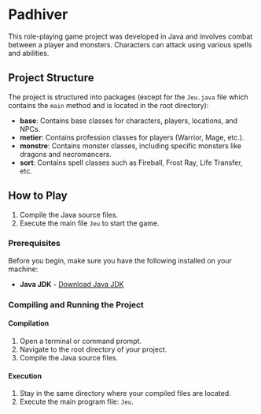 # Padhiver

This role-playing game project was developed in Java and involves combat between a player and monsters. Characters can attack using various spells and abilities.

## Project Structure

The project is structured into packages (except for the `Jeu.java` file which contains the `main` method and is located in the root directory):

- **base**: Contains base classes for characters, players, locations, and NPCs.
- **metier**: Contains profession classes for players (Warrior, Mage, etc.).
- **monstre**: Contains monster classes, including specific monsters like dragons and necromancers.
- **sort**: Contains spell classes such as Fireball, Frost Ray, Life Transfer, etc.

## How to Play

1. Compile the Java source files.
2. Execute the main file `Jeu` to start the game.

### Prerequisites

Before you begin, make sure you have the following installed on your machine:

- **Java JDK** - [Download Java JDK](https://www.oracle.com/java/technologies/javase-jdk15-downloads.html)

### Compiling and Running the Project

#### Compilation

1. Open a terminal or command prompt.
2. Navigate to the root directory of your project.
3. Compile the Java source files.

#### Execution

1. Stay in the same directory where your compiled files are located.
2. Execute the main program file: `Jeu`.
